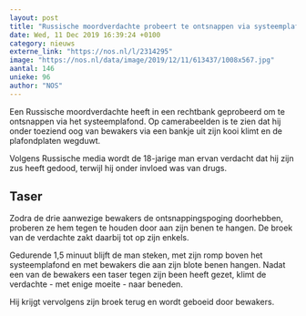 ```yaml
---
layout: post
title: "Russische moordverdachte probeert te ontsnappen via systeemplafond rechtbank"
date: Wed, 11 Dec 2019 16:39:24 +0100
category: nieuws
externe_link: "https://nos.nl/l/2314295"
image: "https://nos.nl/data/image/2019/12/11/613437/1008x567.jpg"
aantal: 146
unieke: 96
author: "NOS"
---
```


<p>Een Russische moordverdachte heeft in een rechtbank geprobeerd om te ontsnappen via het systeemplafond. Op camerabeelden is te zien dat hij onder toeziend oog van bewakers via een bankje uit zijn kooi klimt en de plafondplaten wegduwt.</p>
<p>Volgens Russische media wordt de 18-jarige man ervan verdacht dat hij zijn zus heeft gedood, terwijl hij onder invloed was van drugs.</p>
<h2>Taser</h2>
<p>Zodra de drie aanwezige bewakers de ontsnappingspoging doorhebben, proberen ze hem tegen te houden door aan zijn benen te hangen. De broek van de verdachte zakt daarbij tot op zijn enkels.</p>
<p>Gedurende 1,5 minuut blijft de man steken, met zijn romp boven het systeemplafond en met bewakers die aan zijn blote benen hangen. Nadat een van de bewakers een taser tegen zijn been heeft gezet, klimt de verdachte - met enige moeite - naar beneden.</p>
<p>Hij krijgt vervolgens zijn broek terug en wordt geboeid door bewakers.</p>
